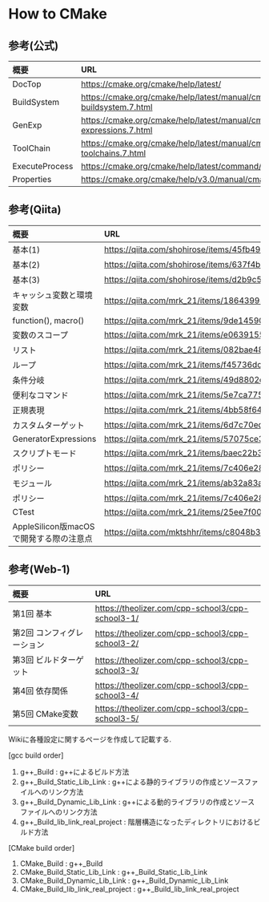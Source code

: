 # How to CMake
## 参考(公式)
| 概要 | URL |
| :-- | :-- |
| DocTop | https://cmake.org/cmake/help/latest/ |
| BuildSystem | https://cmake.org/cmake/help/latest/manual/cmake-buildsystem.7.html |
| GenExp | https://cmake.org/cmake/help/latest/manual/cmake-generator-expressions.7.html |
| ToolChain | https://cmake.org/cmake/help/latest/manual/cmake-toolchains.7.html | 
| ExecuteProcess | https://cmake.org/cmake/help/latest/command/execute_process.html |
| Properties | https://cmake.org/cmake/help/v3.0/manual/cmake-properties.7.html |

## 参考(Qiita)
| 概要 | URL |
| :-- | :-- |
| 基本(1) | https://qiita.com/shohirose/items/45fb49c6b429e8b204ac |
| 基本(2) | https://qiita.com/shohirose/items/637f4b712893764a7ec1 |
| 基本(3) | https://qiita.com/shohirose/items/d2b9c595a37b27ece607 |
| キャッシュ変数と環境変数 | https://qiita.com/mrk_21/items/186439952a6665184444 |
| function(), macro() | https://qiita.com/mrk_21/items/9de14590d6c3a2473284 |
| 変数のスコープ | https://qiita.com/mrk_21/items/e0639155cf7156a6d8b4 |
| リスト | https://qiita.com/mrk_21/items/082bae48a5ef2ac1564c |
| ループ | https://qiita.com/mrk_21/items/f45736dcf418bd937efe |
| 条件分岐 | https://qiita.com/mrk_21/items/49d8802dc63a2791bcc3 |
| 便利なコマンド | https://qiita.com/mrk_21/items/5e7ca775b463a4141a58 |
| 正規表現 | https://qiita.com/mrk_21/items/4bb58f64a82e73c42cb3 |
| カスタムターゲット | https://qiita.com/mrk_21/items/6d7c70edb6a64fa1a28b |
| GeneratorExpressions | https://qiita.com/mrk_21/items/57075ce36f49ce0aacf4 |
| スクリプトモード | https://qiita.com/mrk_21/items/baec22b35c8b11ebff4d |
| ポリシー | https://qiita.com/mrk_21/items/7c406e28d4730d1364cd |
| モジュール | https://qiita.com/mrk_21/items/ab32a83a12f5d37acc64 |
| ポリシー | https://qiita.com/mrk_21/items/7c406e28d4730d1364cd | 
| CTest | https://qiita.com/mrk_21/items/25ee7f00cebb9934b472 |
| AppleSilicon版macOSで開発する際の注意点 | https://qiita.com/mktshhr/items/c8048b328af6be90f68e |

## 参考(Web-1)
| 概要 | URL |
| :-- | :-- |
| 第1回 基本 | https://theolizer.com/cpp-school3/cpp-school3-1/ |
| 第2回 コンフィグレーション | https://theolizer.com/cpp-school3/cpp-school3-2/ |
| 第3回 ビルドターゲット | https://theolizer.com/cpp-school3/cpp-school3-3/ |
| 第4回 依存関係 | https://theolizer.com/cpp-school3/cpp-school3-4/ |
| 第5回 CMake変数 | https://theolizer.com/cpp-school3/cpp-school3-5/ |



Wikiに各種設定に関するページを作成して記載する.  

[gcc build order]  
1. g++_Build : g++によるビルド方法
2. g++_Build_Static_Lib_Link : g++による静的ライブラリの作成とソースファイルへのリンク方法
3. g++_Build_Dynamic_Lib_Link : g++による動的ライブラリの作成とソースファイルへのリンク方法
4. g++_Build_lib_link_real_project : 階層構造になったディレクトリにおけるビルド方法

[CMake build order]  
1. CMake_Build : g++_Build
2. CMake_Build_Static_Lib_Link : g++_Build_Static_Lib_Link
3. CMake_Build_Dynamic_Lib_Link : g++_Build_Dynamic_Lib_Link
4. CMake_Build_lib_link_real_project : g++_Build_lib_link_real_project

